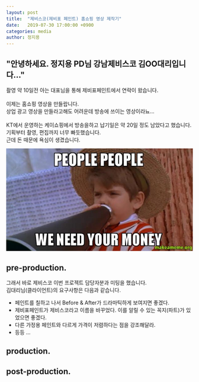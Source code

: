 ```yaml
---
layout: post
title:  "제비스코(제비표 페인트) 홈쇼핑 영상 제작기"
date:   2019-07-30 17:00:00 +0900
categories: media
author: 정지용
---
```

## "안녕하세요. 정지용 PD님 강남제비스코 김OO대리입니다..."<br>
촬영 약 10일전 아는 대표님을 통해 제비표페인트에서 연락이 왔습니다.<br><br>
이제는 홈쇼핑 영상을 만들랍니다.<br>
상업 광고 영상을 만들라고해도 어려운데 방송에 쓰이는 영상이라뇨...<br>
<br>
KT에서 운영하는 케이쇼핑에서 방송을하고 납기일은 약 20일 정도 남았다고 했습니다.<br>
기획부터 촬영, 편집까지 너무 빠듯했습니다.<br>
근데 돈 때문에 욕심이 생겼습니다.<br>

![we-need-money.jpg ](./assets/post/190730/we-need-money.jpg "돈이 최고얌 ><")<br>

## pre-production.
그래서 바로 제비스코 이번 프로젝트 담당자분과 미팅을 했습니다.<br>
김대리님(클라이언트)의 요구사항은 다음과 같습니다.<br>

- 페인트를 칠하고 나서 Before & After가 드라마틱하게 보여지면 좋겠다.
- 제비표페인트가 제비스코라고 이름을 바꾸었다. 이를 알릴 수 있는 꼭지(파트)가 있었으면 좋겠다.
- 다른 가정용 페인트와 다르게 가격이 저렴하다는 점을 강조해달라.
- 등등 ...



## production.
## post-production.